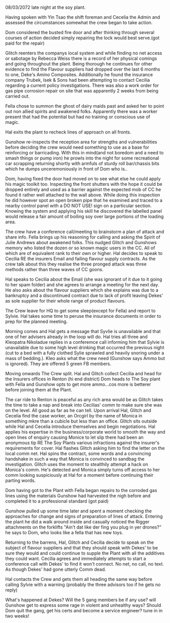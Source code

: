08/03/2072 late night at the soy plant.

Having spoken with Yin Tsao the shift foreman and Cecelia the Admin and assessed the circumstances somewhat the crew began to take action.

Dom considered the busted fire door and after thinking through several courses of action decided simply repairing the lock would best serve.(got paid for the repair)

Glitch reenters the companys local system and while finding no net access or sabotage by Rebecca Weiss there is a record of her physical comings and going throughout the plant. Being thorough he continues for other evidence to find the Flavour suppliers had dropped over the last 6 months to one, Deke's Amino Composites. Additionally he found the insurance company Trubek, Isek & Sons had been attempting to contact Cecilia regarding a current policy investigations. There was also a work order for gas pipe corrosion repair on site that was apparently 2 weeks from being carried out.

Fella chose to summon the ghost of dairy maids past and asked her to point out non allied spirits and awakened folks. Apparently there was a worker present that had the potential but had no training or conscious use of magic.

Hal exits the plant to recheck lines of approach on all fronts.

Gunshow re-inspects the reception area for strengths and vulnerabilities before deciding the crew would need something to use as a base for reinforcing or barricading. With this in mind(and not boredom and a need to smash things or pump iron) he prowls into the night for some recreational car scrapping returning shortly with armfuls of sturdy roll bar/chassis bits which he dumps unceremoniously in front of Dom who is..

Dom, having fixed the door had moved on to see what else he could apply his magic toolkit too. Inspecting the front shutters with the hope it could be dropped entirely and used as a barrier against the expected mob of CC he found it rather well attached to the wall above. While doing this inspection he did however spot an open broken pipe that he examined and traced to a nearby control panel with a DO NOT USE! sign on a particular section. Knowing the system and applying his skill he discovered the labelled panel would release a fair amount of boiling soy over large portions of the loading area.

The crew have a conference call/meeting to brainstorm a plan of attack and share info. Fella brings up his reasoning for calling and asking the Spirit of Julie Andrews about awakened folks. This nudged Glitch and Gunshows memory who listed the dozen or so known magic users in the CC.  All of which are of equivalent rank to their own or higher. Hal decides to speak to Cecilia RE the insurers Email and failing flavour supply contracts. As the crew talk about this they realise the three pronged attack was three methods rather than three waves of CC goons.

Hal speaks to Cecilia about the Email (she was ignorant of it due to it going to her spam folder) and she agrees to arrange a meeting for the next day. He also asks about the flavour suppliers which she explains was due to a bankruptcy and a discontinued contract due to lack of profit leaving Dekes' as sole supplier for their whole range of product flavours.

The Crew leave for HQ to get some sleep(except for Fella) and report to Sylvie. Hal takes some time to peruse the insurance documents in order to prep for the planned meeting.

Morning comes and Hal gets a message that Syvlie is unavailable and that one of her advisers already in the loop will do. Hal tries all three and Kleopatra Nikoladue replies in a conferemce call informing him that Sylvie is unavailable due to some high level drinking that occurred the previous night (cut to a bed with a fully clothed Sylie sprawled and heavily snoring under a mass of bedding.). Kleo asks what the crew need (Gunshow says Ammo but is ignored). They are offered 5 green FB members. 

Moving onwards The Crew split. Hal and Glitch collect Cecilia and head for the Insurers offices in Renton (hi end district) Dom heads to The Soy plant with Fella and Gunshow opts to get more ammo...cos more is betterer before joining them at the Plant.

The car ride to Renton is peaceful as any rich area would be as Glitch takes the time to take a nap and break into Cecilias' comm to make sure she was on the level. All good as far as he can tell. Upon arrival Hal, Glitch and Cecelia find the case worker, an Orcgirl by the name of Monica in something mkre than a cubicle but less than an office. Glitch sits outside while Hal and Cecelia introduce themselves and begin negotiations. Hal applies his expertise in the business/corporate world to smooth the way and open lines of enquiry causing Monice to let slip there had been an anonymous tip RE The Soy Plants various infractions against the insurer's requirements for cover. Hal flashes Glitch asking him to find the letter on the local comm net. Hal spins the contract, some words and a convincing handshake in such a way that Monica is convinced to sandbag the investigation. Glitch uses the moment to stealthily attempt a hack on Monica's comm. He's detected and Monica simply turns off access to her comm looking suspiciously at Hal for a moment before continuing their parting words.

Dom having got to the Plant with Fella began repairs to the corroded gas lines using the materials Gunshow had harvested the nigh before and completed it to a professional standard (got paid)

Gunshow pulled up some time later and spent a moment checking the approaches for change and signs of preparation of lines of attack. Entering the plant he did a walk around inside and casually noticed the Rigger attachments on the forklifts "Ain't dat like der fing you plug in yer drones?" he says to Dom, who looks like a fella that has new toys.

Returning to the barrens, Hal, Glitch and Cecilia decide to speak on the subject of flavour suppliers and that they should speak with Dekes' to be sure they would and could continue to supple the Plant with all the additives they could want. Cecilia agrees and immediately attempts to start a conference call with Dekes' to find it won't connect. No net, no call, no text. As though Dekes' had gone utterly Comm dead.

Hal contacts the Crew and gets them all heading the same way before calling Sylvie with a warning (probably the three advisors too if he gets no reply)

What's happened at Dekes? Will the 5 gang members be if any use? will Gunshow get to express some rage in violent and unhealthy ways? Should Dom quit the gang, get his certs and become a service engineer? tune in in two weeks!
